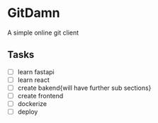 # GitDamn
A simple online git client

## Tasks
- [ ] learn fastapi
- [ ] learn react
- [ ] create bakend{will have further sub sections}
- [ ] create frontend
- [ ] dockerize
- [ ] deploy
